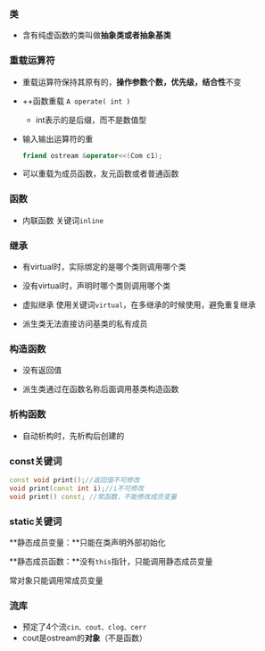 ### 类

- 含有纯虚函数的类叫做**抽象类或者抽象基类**

### 重载运算符

- 重载运算符保持其原有的，**操作参数个数，优先级，结合性**不变

- ++函数重载 `A operate( int )` 

  - int表示的是后缀，而不是数值型

- 输入输出运算符的重

  ```c++
  friend ostream &operator<<(Com c1);
  ```

- 可以重载为成员函数，友元函数或者普通函数



### 函数

- 内联函数 关键词`inline`



### 继承

- 有virtual时，实际绑定的是哪个类则调用哪个类
- 没有virtual时，声明时哪个类则调用哪个类

- 虚拟继承 使用关键词`virtual`，在多继承的时候使用，避免重复继承
- 派生类无法直接访问基类的私有成员



### 构造函数

- 没有返回值

- 派生类通过在函数名称后面调用基类构造函数



### 析构函数

- 自动析构时，先析构后创建的



### const关键词

```c++
const void print();//返回值不可修改
void print(const int i);//i不可修改
void print() const; //常函数，不能修改成员变量
```



### static关键词

**静态成员变量：**只能在类声明外部初始化

**静态成员函数：**没有`this`指针，只能调用静态成员变量

常对象只能调用常成员变量



### 流库

- 预定了4个流`cin、cout、clog、cerr`
- cout是ostream的**对象**（不是函数）
